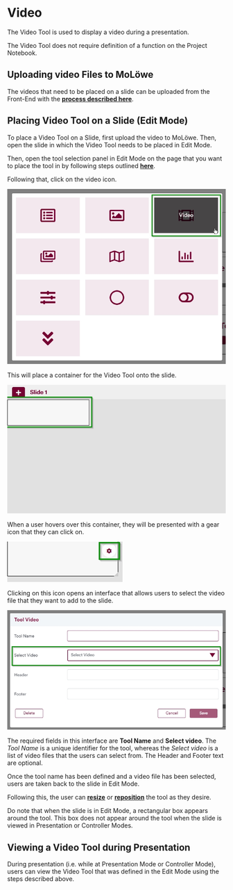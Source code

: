  # Video

The Video Tool is used to display a video during a presentation.

The Video Tool does not require definition of a function on the Project Notebook.

## **Uploading video Files to MoLöwe**

The videos that need to be placed on a slide can be uploaded from the Front-End with the [**process described here**](docs/02-the-interface/04_files.md#2-upload-a-new-file).

## **Placing Video Tool on a Slide (Edit Mode)**

To place a Video Tool on a Slide, first upload the video to MoLöwe. Then, open the slide in which the Video Tool needs to be placed in Edit Mode.

Then, open the tool selection panel in Edit Mode on the page that you want to place the tool in by following steps outlined [**here**](docs/02-the-interface/05_slides.md#4-editing-slides-edit-mode).

Following that, click on the video icon.

![](/img/doc/67_video.jpg)

This will place a container for the Video Tool onto the slide.

![](/img/doc/38_tool_field.jpg)

When a user hovers over this container, they will be presented with a gear icon that they can click on.

![](/img/doc/39_hover_tool_container.jpg)

Clicking on this icon opens an interface that allows users to select the video file that they want to add to the slide.

![](/img/doc/67_video_1.jpg)

The required fields in this interface are **Tool Name** and **Select video**. The *Tool Name* is a unique identifier for the tool, whereas the *Select video* is a list of video files that the users can select from. The Header and Footer text are optional.

Once the tool name has been defined and a video file has been selected, users are taken back to the slide in Edit Mode.

Following this, the user can [**resize**](00_overview.md#resize-a-tool) or [**reposition**](00_overview.md#reposition-a-tool) the tool as they desire.

Do note that when the slide is in Edit Mode, a rectangular box appears around the tool. This box does not appear around the tool when the slide is viewed in Presentation or Controller Modes.

## **Viewing a Video Tool during Presentation**

During presentation (i.e. while at Presentation Mode or Controller Mode), users can view the Video Tool that was defined in the Edit Mode using the steps described above.
